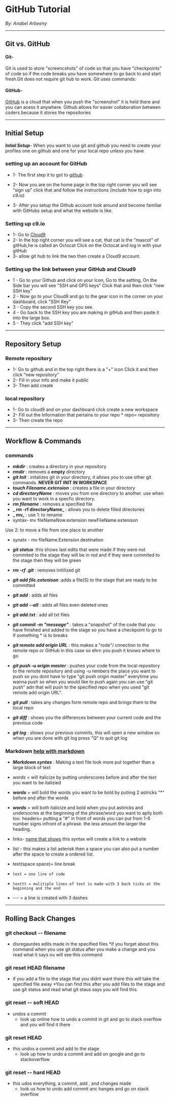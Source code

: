 # GitHub Tutorial

_By: Anabel Arbeeny_

---
## Git vs. GitHub
#### Git-  
Git is used to store "screencshots" of code so that you have "checkpoints" of code so if the code breaks you have somewhere to go back to and start fresh.Git does not require git hub to work. Git uses commands:


#### GitHub-  
[GitHub](www.github.com) is a cloud that when you push the "screenshot" it is held there and you can acess it anywhere. Github allows for easier collaboration between coders because it stores the repositories 

---
## Initial Setup
**_Intial Setup_**- When you want to use git and github you need to create your profiles one on github and one for your local repo unless you have 
### setting up an account for GitHub 
* 1- The first step it to got to [github](www.github.com)
* 2- Now you are on the home page in the top right corner you will see "sign up" click that and follow the instructions 
(include how to sign into c9.io)


* 3- After you setup the Github account look around and become familiar with GitHubs setup and what the website is like. 

### Setting up c9.io
* 1- Go to [Cloud9](https://c9.io) 
* 2- In the top right corner you will see a cat, that cat is the "mascot" of  gitHub,he is called an Octocat Click on the Octocat and log in with your gitHub
* 3- allow git hub to link the two then create a Cloud9 account. 

### Setting up the link between your GitHub and Cloud9
* 1 - Go to your Github and click on your Icon, Go to the setting, On the Side bar you will see "SSH and GPG keys" Click that and then click "new SSH key"
* 2 - Now go to your Cloud9 and go to the gear icon in the corner on your dashboard, click "SSH Key"
* 3 - Copy the second SSH key you see. 
* 4 - Go back to the SSH key you are making in gitHub and then paste it into the large box. 
* 5 - They click "add SSH key"


---
## Repository Setup

### Remote repository
* 1- Go to github and in the top right there is a "+" icon Click it and then click "new repository"
* 2- Fill in your info and make it public 
* 3- Then add create


### local repository
* 1- Go to cloud9 and on your dashboard click create a new workspace 
* 2- Fill out the Information that pertains to your repo 
        *  repo= repository
* 3- Then create the repo  



---
## Workflow & Commands
### commands 
* **_mkdir_** : creates a directory in your repository
* **_rmdir_** : removes a **empty** directory
* **_git Init_** : initalizes git in your directory, it allows you to use other git commands. **NEVER GIT INIT IN WORKSPACE**
* **_touch Filename.extension_** : creates a file in your directory 
* **_cd directoryName_** : moves you from one directory to another. use when you want to work in a specfic directory.
* **_rm filename_** : removes a specified file 
* **_ rm -rf directoryName_** : allows you to delete filled directories 
* **_ mv_** : use 1: to rename 
* syntax- mv fileNameNow.extension newFileName.extenison 

Use 2: to move a file from one place to another 
* synatx - mv fileName.Extension destination 

* **_git status_** :this shows last edits that were made if they were not commited to the stage they will be in red and if they were commited to the stage then they will be green 
* **_rm -rf .git_** : removes initilized git
* **_git add file.extenison_** :adds a file(S) to the stage that are ready to be committed 
* **_git add_** : adds all files
* **_git add --all_** : adds all files even deleted ones 
* **_git add.txt_** : add all txt files 
* **_git commit -m "message"_** : takes a "snapshot" of the code that you have finished and added to the stage so you have a checkpoint to go to if something * is to breaks 
* **_git remote add origin URL_** : this makes a "rode"/ cnnection to the remote repo or GitHub in this case so ehrn you push it knows where to go 
* **_git push -u origin master_** : pushes your code from the local repository to the remote repository and using -u rembers the place you want to push so you dont have to type "git push origin master" everytime you wanna push so when you would like to push again you can use "git push" adn that will push to the specified repo when you used "git remote add origin URL". 
* **_git pull_** : takes any changes form remote repo and brings them to the local repo 
* **_git diff_** : shows you the differences between your current code and the previous code 
* **_git log_** : shows your previous commits, this will open a new window so when you are done with git log press "Q" to quit git log

### Markdown [help with markdown](https://www.markdowntutorial.com)
* **_Markdown syntax_** : Making a text file look more put together than a large block of text
* _words_ = will italicize by putting underscores before and after the text you want to be italizied 
* **words** = will bold the words you want to be bold by putiing 2 astricks "*" before and after the words 
* **_words_** = will both italicize and bold when you put astiricks and undersocres at the beginning of the phrase/word you want to aplly both too. 
headers= putting a "#" in front of words you can put from 1-6 number signs infront of a phrase. the less amount the larger the heading. 
* links- [name that shows](link) this syntax will create a link to a website 
* list - this makes a list asterisk then a space you can also put a number after the space to create a ordered list. 
* text(space space)= line break 
* `text = one line of code`
* ```texttt = mulitiple lines of text is made with 3 back ticks at the beginning and the end ```

* --- = a line is created with 3 dashes 



---
## Rolling Back Changes

### git checkout -- filename
* disregaurdes edits made in the specified files 
    *if you forget about this command when you use git status after you make a change and you read what it says ou will see this command 


### git reset HEAD filename
* if you add a file to the stage that you didnt want there this will take the specified file away
   *You can find this after you add files to the stage and use git status and read what git staus says you will find this 


### git reset -- soft HEAD 
* undos a commit 
    * look up online how to undo a commit in git and go to stack overflow and you will find it there


### git reset HEAD
* this undos a commit and add to the stage 
    * look up how to undo a commit and add on google and go to stackoverflow 


### git reset -- hard HEAD
* this udos everything, a commit, add , and changes made 
    * look us how to undo add commit anc hanges and go on stack overflow
